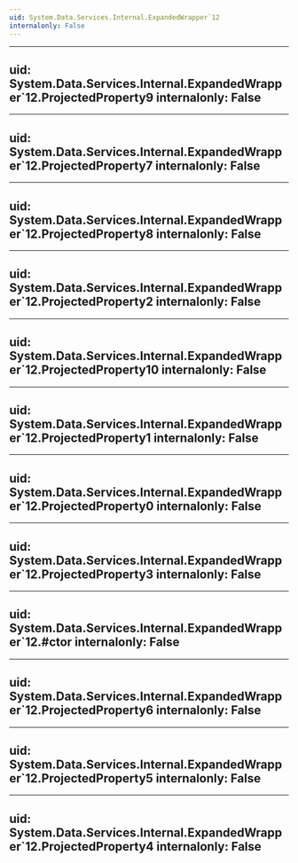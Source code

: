 ```yaml
---
uid: System.Data.Services.Internal.ExpandedWrapper`12
internalonly: False
---
```


---
uid: System.Data.Services.Internal.ExpandedWrapper`12.ProjectedProperty9
internalonly: False
---

---
uid: System.Data.Services.Internal.ExpandedWrapper`12.ProjectedProperty7
internalonly: False
---

---
uid: System.Data.Services.Internal.ExpandedWrapper`12.ProjectedProperty8
internalonly: False
---

---
uid: System.Data.Services.Internal.ExpandedWrapper`12.ProjectedProperty2
internalonly: False
---

---
uid: System.Data.Services.Internal.ExpandedWrapper`12.ProjectedProperty10
internalonly: False
---

---
uid: System.Data.Services.Internal.ExpandedWrapper`12.ProjectedProperty1
internalonly: False
---

---
uid: System.Data.Services.Internal.ExpandedWrapper`12.ProjectedProperty0
internalonly: False
---

---
uid: System.Data.Services.Internal.ExpandedWrapper`12.ProjectedProperty3
internalonly: False
---

---
uid: System.Data.Services.Internal.ExpandedWrapper`12.#ctor
internalonly: False
---

---
uid: System.Data.Services.Internal.ExpandedWrapper`12.ProjectedProperty6
internalonly: False
---

---
uid: System.Data.Services.Internal.ExpandedWrapper`12.ProjectedProperty5
internalonly: False
---

---
uid: System.Data.Services.Internal.ExpandedWrapper`12.ProjectedProperty4
internalonly: False
---
